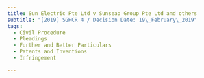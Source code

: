 ```yaml
---
title: Sun Electric Pte Ltd v Sunseap Group Pte Ltd and others
subtitle: "[2019] SGHCR 4 / Decision Date: 19\_February\_2019"
tags:
  - Civil Procedure
  - Pleadings
  - Further and Better Particulars
  - Patents and Inventions
  - Infringement

---
```

